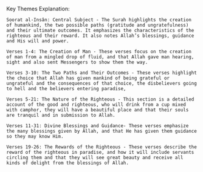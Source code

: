 Key Themes Explanation:

    Soorat al-Insân: Central Subject - The Surah highlights the creation of humankind, the two possible paths (gratitude and ungratefulness) and their ultimate outcomes. It emphasizes the characteristics of the righteous and their reward. It also notes Allah’s blessings, guidance and His will and power.

    Verses 1-4: The Creation of Man - These verses focus on the creation of man from a mingled drop of fluid, and that Allah gave man hearing, sight and also sent Messengers to show them the way.

    Verses 3-10: The Two Paths and Their Outcomes - These verses highlight the choice that Allah has given mankind of being grateful or ungrateful and the consequences of that choice, the disbelievers going to hell and the believers entering paradise,

    Verses 5-21: The Nature of the Righteous - This section is a detailed account of the good and righteous, who will drink from a cup mixed with camphor, they will have a beautiful place and that their souls are tranquil and in submission to Allah.

    Verses 11-31: Divine Blessings and Guidance- These verses emphasize the many blessings given by Allah, and that He has given them guidance so they may know Him.

    Verses 19-26: The Rewards of the Righteous - These verses describe the reward of the righteous in paradise, and how it will include servants circling them and that they will see great beauty and receive all kinds of delight from the blessings of Allah.